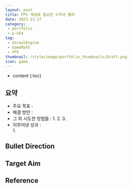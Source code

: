 ```yaml
---
layout: post
title: FPS 게임에 필요한 수학과 물리 
date: 2023-11-27
category: 
 - portfolio
 - p-UE4
tag:
 - UnrealEngine
 - GameMath
 - FPS
thumbnail: /style/image/portfolio_thumbnails/Draft.png
icon: game
---
```


* content
{:toc}

## 요약

- 주요 목표 : 
- 해결 방안 : 
- 그 외 시도한 방법들 : 
    1. 
    2. 
    3. 
- 이루어낸 성과 :  
    1. 


## Bullet Direction

## Target Aim

## Reference
